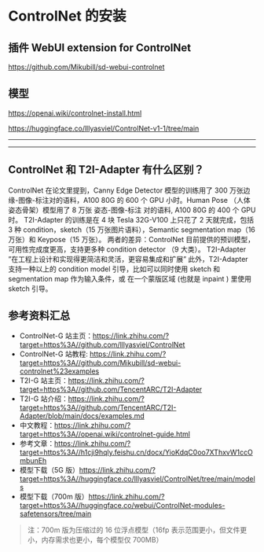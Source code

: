 # ControlNet 的安装

## 插件 WebUI extension for ControlNet

https://github.com/Mikubill/sd-webui-controlnet

## 模型

https://openai.wiki/controlnet-install.html

https://huggingface.co/lllyasviel/ControlNet-v1-1/tree/main

---

---

## ControlNet 和 T2I-Adapter 有什么区别？

ControlNet 在论文里提到，Canny Edge Detector 模型的训练用了 300 万张边缘-图像-标注对的语料，A100 80G 的 600 个 GPU 小时。Human Pose （人体姿态骨架）模型用了 8 万张 姿态-图像-标注 对的语料, A100 80G 的 400 个 GPU 时。 T2I-Adapter 的训练是在 4 块 Tesla 32G-V100 上只花了 2 天就完成，包括 3 种 condition，sketch（15 万张图片语料），Semantic segmentation map（16 万张）和 Keypose（15 万张）。 两者的差异：ControlNet 目前提供的预训模型，可用性完成度更高，支持更多种 condition detector （9 大类）。 T2I-Adapter ”在工程上设计和实现得更简洁和灵活，更容易集成和扩展” 此外，T2I-Adapter 支持一种以上的 condition model 引导，比如可以同时使用 sketch 和 segmentation map 作为输入条件，或 在一个蒙版区域 (也就是 inpaint ) 里使用 sketch 引导。

## 参考资料汇总

- ControlNet-G 站主页：https://link.zhihu.com/?target=https%3A//github.com/lllyasviel/ControlNet
- ControlNet-G 站教程: https://link.zhihu.com/?target=https%3A//github.com/Mikubill/sd-webui-controlnet%23examples
- T2I-G 站主页：https://link.zhihu.com/?target=https%3A//github.com/TencentARC/T2I-Adapter
- T2I-G 站介绍：https://link.zhihu.com/?target=https%3A//github.com/TencentARC/T2I-Adapter/blob/main/docs/examples.md
- 中文教程：https://link.zhihu.com/?target=https%3A//openai.wiki/controlnet-guide.html
- 参考文章：https://link.zhihu.com/?target=https%3A//h1cji9hqly.feishu.cn/docx/YioKdqC0oo7XThxvW1ccOmbunEh
- 模型下载（5G 版）https://link.zhihu.com/?target=https%3A//huggingface.co/lllyasviel/ControlNet/tree/main/models
- 模型下载（700m 版）https://link.zhihu.com/?target=https%3A//huggingface.co/webui/ControlNet-modules-safetensors/tree/main

> 注：700m 版为压缩过的 16 位浮点模型（16fp 表示范围更小，但文件更小，内存需求也更小，每个模型仅 700MB）
